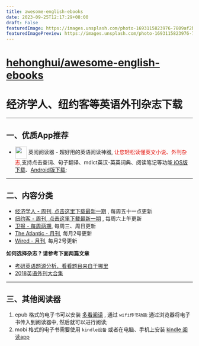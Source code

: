 ```yaml
---
title: awesome-english-ebooks
date: 2023-09-25T12:17:29+08:00
draft: False
featuredImage: https://images.unsplash.com/photo-1693115823976-7809af2b2c87?ixid=M3w0NjAwMjJ8MHwxfHJhbmRvbXx8fHx8fHx8fDE2OTU2MTUyOTl8&ixlib=rb-4.0.3
featuredImagePreview: https://images.unsplash.com/photo-1693115823976-7809af2b2c87?ixid=M3w0NjAwMjJ8MHwxfHJhbmRvbXx8fHx8fHx8fDE2OTU2MTUyOTl8&ixlib=rb-4.0.3
---
```


# [hehonghui/awesome-english-ebooks](https://github.com/hehonghui/awesome-english-ebooks)

# 经济学人、纽约客等英语外刊杂志下载
---------------------

## 一、优质App推荐

* <img align="center" src="https://ereader.link/images/ereader.png" width="32px" /> 英阅阅读器 - 超好用的英语阅读神器, <font color="#e3120b">让您轻松读懂英文小说、外刊杂志</font>,支持点击查词、句子翻译、mdict英汉-英英词典、阅读笔记等功能,[iOS版下载](https://apps.apple.com/cn/app/ereader-%E8%8B%B1%E9%98%85%E9%98%85%E8%AF%BB%E5%99%A8/id1558805880)、[Android版下载](https://www.coolapk.com/apk/283424);

---------------------

## 二、内容分类

* [经济学人 - 周刊, 点击这里下载最新一期](01_economist/te_2023.09.23) , 每周五十一点更新
* [纽约客 - 周刊, 点击这里下载最新一期](02_new_yorker/2023.09.25) , 每周六上午更新
* [卫报 - 每周两期](09_guardian/), 每周三、周日更新
* [The Atlantic - 月刊](04_atlantic), 每月2号更新
* [Wired - 月刊](05_wired), 每月2号更新

**如何选择杂志 ? 请参考下面两篇文章**

* [考研英语题源分析，看看题目来自于哪里](https://zhuanlan.zhihu.com/p/25051680)
* [2018英语外刊大合集](https://zhuanlan.zhihu.com/p/54181221)


-------------------------------------
## 三、其他阅读器

1. epub 格式的电子书可以安装 [多看阅读](https://www.duokan.com/product) ,  通过 `wifi传书功能` 通过浏览器将电子书传入到阅读器中, 然后就可以进行阅读;
2. mobi 格式的电子书需要使用 `kindle设备` 或者在电脑、手机上安装 [kindle 阅读app](https://www.amazon.cn/kindle-dbs/fd/kcp/ref=sv_kinc_0)
